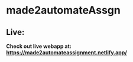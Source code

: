 # made2automateAssgn
## Live:
**Check out live webapp at: https://made2automateassignment.netlify.app/**
